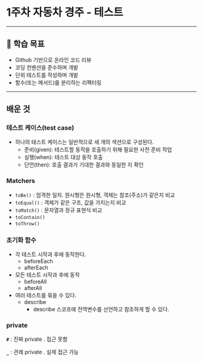 # 1주차 자동차 경주 - 테스트 
---
## 📍 학습 목표
- Github 기반으로 온라인 코드 리뷰
- 코딩 컨벤션을 준수하며 개발
- 단위 테스트를 작성하며 개발
- 함수(또는 메서드)를 분리하는 리팩터링

---
## 배운 것
### 테스트 케이스(test case)

- 하나의 테스트 케이스는 일반적으로 세 개의 섹션으로 구성된다.
    - 준비(given): 테스트할 동작을 호출하기 위해 필요한 사전 준비 작업
    - 실행(when): 테스트 대상 동작 호출
    - 단언(then): 호출 결과가 기대한 결과와 동일한 지 확인

### **Matchers**

- `toBe()` : 엄격한 일치. 원시형은 원시형, 객체는 참조(주소)가 같은지 비교
- `toEqual()` : 객체가 같은 구조, 값을 가지는지 비교
- `toMatch()` : 문자열과 정규 표현식 비교
- `toContain()`
- `toThrow()`

### 초기화 함수

- 각 테스트 시작과 후에 동작한다.
    - beforeEach
    - afterEach
- 모든 테스트 시작과 후에 동작
    - beforeAll
    - afterAll
- 여러 테스트를 묶을 수 있다.
    - describe
        - describe 스코프에 전역변수를 선언하고 참조하게 할 수 있다.
    

### private

**`#`** : 진짜 private . 접근 못함

**`_`** : 관례 private . 실제 접근 가능
